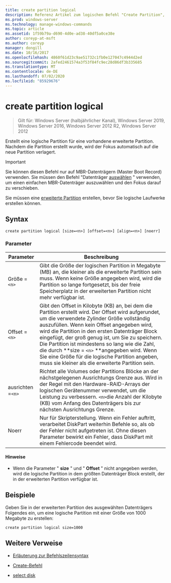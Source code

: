 ```yaml
---
title: create partition logical
description: Referenz Artikel zum logischen Befehl "Create Partition", der eine logische Partition in einer vorhandenen erweiterten Partition erstellt.
ms.prod: windows-server
ms.technology: manage-windows-commands
ms.topic: article
ms.assetid: 1f59b79a-d690-4d0e-ad38-40df5a0ce38e
author: coreyp-at-msft
ms.author: coreyp
manager: dongill
ms.date: 10/16/2017
ms.openlocfilehash: 4860f61d23c9ae51732c1fb0e127047c4944d2ed
ms.sourcegitcommit: 2afed2461574a3f53f84fc9ec28d86df3b335685
ms.translationtype: MT
ms.contentlocale: de-DE
ms.lasthandoff: 07/02/2020
ms.locfileid: "85929676"
---
```

# <a name="create-partition-logical"></a>create partition logical

> Gilt für: Windows Server (halbjährlicher Kanal), Windows Server 2019, Windows Server 2016, Windows Server 2012 R2, Windows Server 2012

Erstellt eine logische Partition für eine vorhandene erweiterte Partition. Nachdem die Partition erstellt wurde, wird der Fokus automatisch auf die neue Partition verlagert.

>[!IMPORTANT]
> Sie können diesen Befehl nur auf MBR-Datenträgern (Master Boot Record) verwenden. Sie müssen den Befehl "Datenträger [auswählen](select-disk.md) " verwenden, um einen einfachen MBR-Datenträger auszuwählen und den Fokus darauf zu verschieben.
>
> Sie müssen eine [erweiterte Partition](create-partition-extended.md) erstellen, bevor Sie logische Laufwerke erstellen können.

## <a name="syntax"></a>Syntax

```
create partition logical [size=<n>] [offset=<n>] [align=<n>] [noerr]
```

### <a name="parameters"></a>Parameter

| Parameter | Beschreibung |
| --------- | ----------- |
| Größe =`<n>` | Gibt die Größe der logischen Partition in Megabyte (MB) an, die kleiner als die erweiterte Partition sein muss. Wenn keine Größe angegeben wird, wird die Partition so lange fortgesetzt, bis der freie Speicherplatz in der erweiterten Partition nicht mehr verfügbar ist. |
| Offset =`<n>` | Gibt den Offset in Kilobyte (KB) an, bei dem die Partition erstellt wird. Der Offset wird aufgerundet, um die verwendete Zylinder Größe vollständig auszufüllen. Wenn kein Offset angegeben wird, wird die Partition in den ersten Datenträger Block eingefügt, der groß genug ist, um Sie zu speichern. Die Partition ist mindestens so lang wie die Zahl, die durch **size = `<n>` **angegeben wird. Wenn Sie eine Größe für die logische Partition angeben, muss sie kleiner als die erweiterte Partition sein. |
| ausrichten =`<n>` | Richtet alle Volumes oder Partitions Blöcke an der nächstgelegenen Ausrichtungs Grenze aus. Wird in der Regel mit den Hardware-RAID-Arrays der logischen Gerätenummer verwendet, um die Leistung zu verbessern. `<n>`die Anzahl der Kilobyte (KB) vom Anfang des Datenträgers bis zur nächsten Ausrichtungs Grenze. |
| Noerr | Nur für Skripterstellung. Wenn ein Fehler auftritt, verarbeitet DiskPart weiterhin Befehle so, als ob der Fehler nicht aufgetreten ist. Ohne diesen Parameter bewirkt ein Fehler, dass DiskPart mit einem Fehlercode beendet wird. |

#### <a name="remarks"></a>Hinweise

- Wenn die Parameter " **size** " und " **Offset** " nicht angegeben werden, wird die logische Partition in dem größten Datenträger Block erstellt, der in der erweiterten Partition verfügbar ist.

## <a name="examples"></a>Beispiele

Geben Sie in der erweiterten Partition des ausgewählten Datenträgers Folgendes ein, um eine logische Partition mit einer Größe von 1000 Megabyte zu erstellen:

```
create partition logical size=1000
```

## <a name="additional-references"></a>Weitere Verweise

- [Erläuterung zur Befehlszeilensyntax](command-line-syntax-key.md)

- [Create-Befehl](create.md)

- [select disk](select-disk.md)
